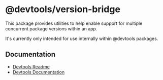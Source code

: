 # @devtools/version-bridge

This package provides utilities to help enable support for multiple concurrent package versions within an app.

It's currently only intended for use internally within @devtools packages.

## Documentation

- [Devtools Readme](https://github.com/khulnasoft/devtools/blob/master/README.md)
- [Devtools Documentation](https://devtools.khulnasoft.com/docs)
